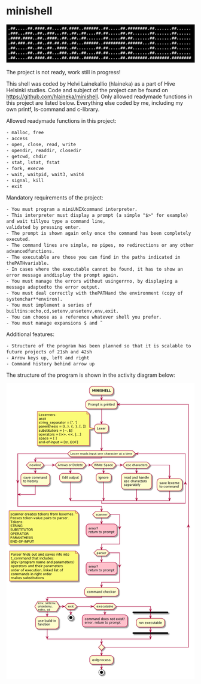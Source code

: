 # minishell

![Activity diagram](/images/minishell.png)

The project is not ready, work still in progress!

This shell was coded by Helvi Lainekallio (hlaineka) as a part of Hive
Helsinki studies. 
Code and subject of the project can be found on
https://github.com/hlaineka/minishell.
Only allowed readymade functions in this project are listed below. Everything
else coded by me, including my own printf, ls-command and c-library.

Allowed readymade functions in this project:

    - malloc, free
    - access
    - open, close, read, write
    - opendir, readdir, closedir
    - getcwd, chdir
    - stat, lstat, fstat
    - fork, execve
    - wait, waitpid, wait3, wait4
    - signal, kill
    - exit

Mandatory requirements of the project:

    - You must program a miniUNIXcommand interpreter.
    - This interpreter must display a prompt (a simple "$>" for example) and wait tillyou type a command line,
    validated by pressing enter.
    - The prompt is shown again only once the command has been completely executed.
    - The command lines are simple, no pipes, no redirections or any other advancedfunctions.
    - The executable are those you can find in the paths indicated in thePATHvariable.
    - In cases where the executable cannot be found, it has to show an error message anddisplay the prompt again.
    - You must manage the errors without usingerrno, by displaying a message adaptedto the error output.
    - You must deal correctly with thePATHand the environment (copy of systemchar**environ).
    - You must implement a series of builtins:echo,cd,setenv,unsetenv,env,exit.
    - You can choose as a reference whatever shell you prefer.
    - You must manage expansions $ and ̃

Additional features:

    - Structure of the program has been planned so that it is scalable to future projects of 21sh and 42sh
    - Arrow keys up, left and right
    - Command history behind arrow up

The structure of the program is shown in the activity diagram below:

![Activity diagram](/images/activity_diagram.png)

